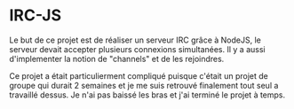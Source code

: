 # IRC-JS

Le but de ce projet est de réaliser un serveur IRC grâce à NodeJS, le serveur devait accepter plusieurs connexions simultanées.
Il y a aussi d'implementer la notion de "channels" et de les rejoindres.

Ce projet a était particulierment compliqué puisque c'était un projet de groupe qui durait 2 semaines et je me suis retrouvé finalement tout seul a travaillé dessus. Je n'ai pas baissé les bras et j'ai terminé le projet à temps.
